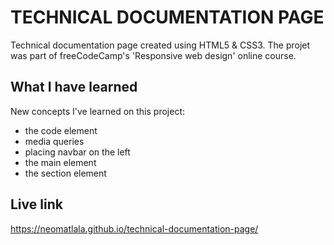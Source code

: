 # TECHNICAL DOCUMENTATION PAGE

Technical documentation page created using
HTML5 & CSS3. The projet was part of freeCodeCamp's 'Responsive web design' online course.

## What I have learned
New concepts I've learned on this project:
-    the code element
-   media queries
-    placing navbar on the left
-    the main element
-    the section element

## Live link
https://neomatlala.github.io/technical-documentation-page/
